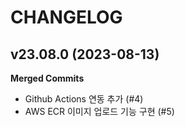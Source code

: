 # CHANGELOG

## v23.08.0 (2023-08-13)
**Merged Commits**
- Github Actions 연동 추가 (#4)
- AWS ECR 이미지 업로드 기능 구현 (#5)
